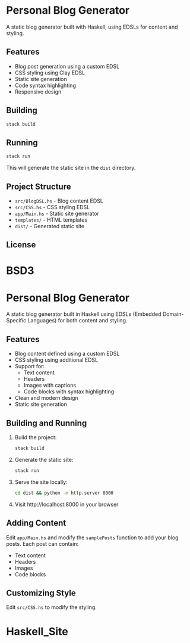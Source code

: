 
# Personal Blog Generator

A static blog generator built with Haskell, using EDSLs for content and styling.

## Features

- Blog post generation using a custom EDSL
- CSS styling using Clay EDSL
- Static site generation
- Code syntax highlighting
- Responsive design

## Building

```bash
stack build
```

## Running

```bash
stack run
```

This will generate the static site in the `dist` directory.

## Project Structure

- `src/BlogDSL.hs` - Blog content EDSL
- `src/CSS.hs` - CSS styling EDSL
- `app/Main.hs` - Static site generator
- `templates/` - HTML templates
- `dist/` - Generated static site

## License

BSD3
=======
# Personal Blog Generator

A static blog generator built in Haskell using EDSLs (Embedded Domain-Specific Languages) for both content and styling.

## Features

- Blog content defined using a custom EDSL
- CSS styling using additional EDSL
- Support for:
  - Text content
  - Headers
  - Images with captions
  - Code blocks with syntax highlighting
- Clean and modern design
- Static site generation

## Building and Running

1. Build the project:
   ```bash
   stack build
   ```

2. Generate the static site:
   ```bash
   stack run
   ```

3. Serve the site locally:
   ```bash
   cd dist && python -m http.server 8000
   ```

4. Visit http://localhost:8000 in your browser

## Adding Content

Edit `app/Main.hs` and modify the `samplePosts` function to add your blog posts. Each post can contain:

- Text content
- Headers
- Images
- Code blocks

## Customizing Style

Edit `src/CSS.hs` to modify the styling.
# Haskell_Site

